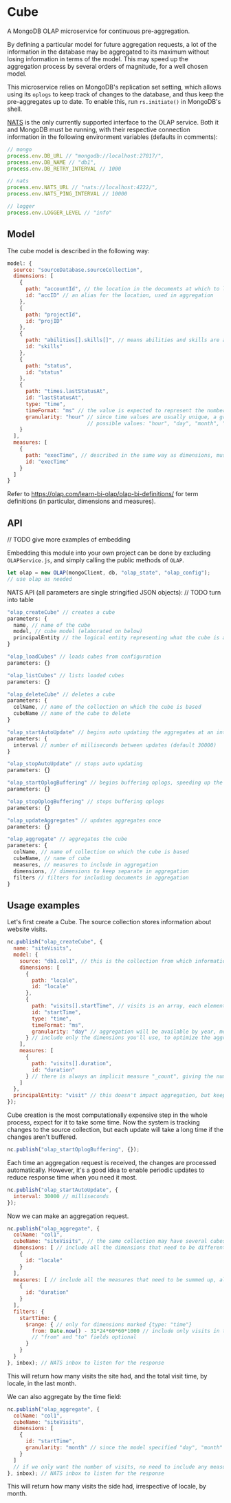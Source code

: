 # Cube
A MongoDB OLAP microservice for continuous pre-aggregation.

By defining a particular model for future aggregation requests, a lot of the information in the database may be aggregated to its maximum without losing information in terms of the model. This may speed up the aggregation process by several orders of magnitude, for a well chosen model.

This microservice relies on MongoDB's replication set setting, which allows using its `oplogs` to keep track of changes to the database, and thus keep the pre-aggregates up to date. To enable this, run `rs.initiate()` in MongoDB's shell.

[NATS](https://nats.io/) is the only currently supported interface to the OLAP service. Both it and MongoDB must be running, with their respective connection information in the following environment variables (defaults in comments):
```javascript
// mongo
process.env.DB_URL // "mongodb://localhost:27017/",
process.env.DB_NAME // "db1",
process.env.DB_RETRY_INTERVAL // 1000

// nats
process.env.NATS_URL // "nats://localhost:4222/",
process.env.NATS_PING_INTERVAL // 10000

// logger
process.env.LOGGER_LEVEL // "info"
```

## Model
The cube model is described in the following way:
```javascript
model: {
  source: "sourceDatabase.sourceCollection",
  dimensions: [
    {
      path: "accountId", // the location in the documents at which to look for the values
      id: "accID" // an alias for the location, used in aggregation
    },
    {
      path: "projectId",
      id: "projID"
    },
    {
      path: "abilities[].skills[]", // means abilities and skills are arrays, the values of which all contribute to the dimension
      id: "skills"
    },
    {
      path: "status",
      id: "status"
    },
    {
      path: "times.lastStatusAt",
      id: "lastStatusAt",
      type: "time",
      timeFormat: "ms" // the value is expected to represent the number of milliseconds since 1 January 1970 UTC
      granularity: "hour" // since time values are usually unique, a granularity is necessary for effective aggregation
                          // possible values: "hour", "day", "month", "year"
    }
  ],
  measures: [
    {
      path: "execTime", // described in the same way as dimensions, must point to a numerical value
      id: "execTime"
    }
  ]
}
```
Refer to https://olap.com/learn-bi-olap/olap-bi-definitions/ for term definitions (in particular, dimensions and measures).

## API
// TODO give more examples of embedding

Embedding this module into your own project can be done by excluding `OLAPService.js`, and simply calling the public methods of `OLAP`.
```javascript
let olap = new OLAP(mongoClient, db, "olap_state", "olap_config");
// use olap as needed
```

NATS API (all parameters are single stringified JSON objects):
// TODO turn into table
```javascript
"olap_createCube" // creates a cube
parameters: {
  name, // name of the cube
  model, // cube model (elaborated on below)
  principalEntity // the logical entity representing what the cube is aggregating
}

"olap_loadCubes" // loads cubes from configuration
parameters: {}

"olap_listCubes" // lists loaded cubes
parameters: {}

"olap_deleteCube" // deletes a cube
parameters: {
  colName, // name of the collection on which the cube is based
  cubeName // name of the cube to delete
}

"olap_startAutoUpdate" // begins auto updating the aggregates at an interval (off by default)
parameters: {
  interval // number of milliseconds between updates (default 30000)
}

"olap_stopAutoUpdate" // stops auto updating
parameters: {}

"olap_startOplogBuffering" // begins buffering oplogs, speeding up the update process (off by default, but highly recommended)
parameters: {}

"olap_stopOplogBuffering" // stops buffering oplogs
parameters: {}

"olap_updateAggregates" // updates aggregates once
parameters: {}

"olap_aggregate" // aggregates the cube
parameters: {
  colName, // name of collection on which the cube is based
  cubeName, // name of cube
  measures, // measures to include in aggregation
  dimensions, // dimensions to keep separate in aggregation
  filters // filters for including documents in aggregation
}
```

## Usage examples
Let's first create a Cube. The source collection stores information about website visits.
```javascript
nc.publish("olap_createCube", {
  name: "siteVisits",
  model: {
    source: "db1.col1", // this is the collection from which information is taken
    dimensions: [
      {
        path: "locale",
        id: "locale"
      },
      {
        path: "visits[].startTime", // visits is an array, each element of which has a "startTime" field
        id: "startTime",
        type: "time",
        timeFormat: "ms",
        granularity: "day" // aggregation will be available by year, month, and day, but not hour
      } // include only the dimensions you'll use, to optimize the aggregation time and cube storage space
    ],
    measures: [
      {
        path: "visits[].duration",
        id: "duration" 
      } // there is always an implicit measure "_count", giving the number of documents counted
    ]
  },
  principalEntity: "visit" // this doesn't impact aggregation, but keeping this in mind when choosing a model is important for coherency of aggregation results
});
```
Cube creation is the most computationally expensive step in the whole process, expect for it to take some time. Now the system is tracking changes to the source collection, but each update will take a long time if the changes aren't buffered.
```javascript
nc.publish("olap_startOplogBuffering", {});
```
Each time an aggregation request is received, the changes are processed automatically. However, it's a good idea to enable periodic updates to reduce response time when you need it most.
```javascript
nc.publish("olap_startAutoUpdate", {
  interval: 30000 // milliseconds
});
```
Now we can make an aggregation request.
```javascript
nc.publish("olap_aggregate", {
  colName: "col1",
  cubeName: "siteVisits", // the same collection may have several cubes optimized for different models
  dimensions: [ // include all the dimensions that need to be differentiated, all others will be collapsed
    {
      id: "locale"
    }
  ],
  measures: [ // include all the measures that need to be summed up, all others will be ignored
    {
      id: "duration"
    }
  ],
  filters: {
    startTime: {
      $range: { // only for dimensions marked {type: "time"}
        from: Date.now() - 31*24*60*60*1000 // include only visits in the last month
        // "from" and "to" fields optional
      }
    }
  }
}, inbox); // NATS inbox to listen for the response
```
This will return how many visits the site had, and the total visit time, by locale, in the last month.

We can also aggregate by the time field:
```javascript
nc.publish("olap_aggregate", {
  colName: "col1",
  cubeName: "siteVisits",
  dimensions: [
    {
      id: "startTime",
      granularity: "month" // since the model specified "day", "month" is allowed
    }
  ]
  // if we only want the number of visits, no need to include any measures as that one is included always
}, inbox); // NATS inbox to listen for the response
```
This will return how many visits the side had, irrespective of locale, by month.
